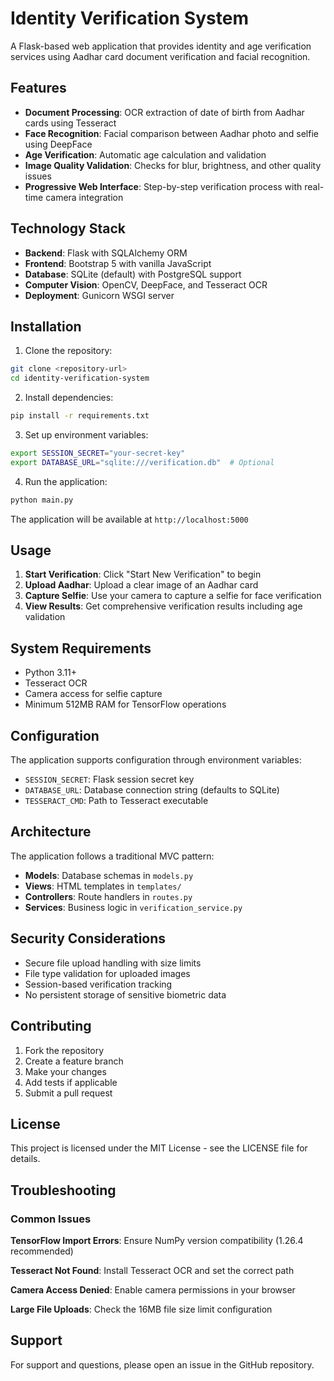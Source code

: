 # Identity Verification System

A Flask-based web application that provides identity and age verification services using Aadhar card document verification and facial recognition.

## Features

- **Document Processing**: OCR extraction of date of birth from Aadhar cards using Tesseract
- **Face Recognition**: Facial comparison between Aadhar photo and selfie using DeepFace
- **Age Verification**: Automatic age calculation and validation
- **Image Quality Validation**: Checks for blur, brightness, and other quality issues
- **Progressive Web Interface**: Step-by-step verification process with real-time camera integration

## Technology Stack

- **Backend**: Flask with SQLAlchemy ORM
- **Frontend**: Bootstrap 5 with vanilla JavaScript
- **Database**: SQLite (default) with PostgreSQL support
- **Computer Vision**: OpenCV, DeepFace, and Tesseract OCR
- **Deployment**: Gunicorn WSGI server

## Installation

1. Clone the repository:
```bash
git clone <repository-url>
cd identity-verification-system
```

2. Install dependencies:
```bash
pip install -r requirements.txt
```

3. Set up environment variables:
```bash
export SESSION_SECRET="your-secret-key"
export DATABASE_URL="sqlite:///verification.db"  # Optional
```

4. Run the application:
```bash
python main.py
```

The application will be available at `http://localhost:5000`

## Usage

1. **Start Verification**: Click "Start New Verification" to begin
2. **Upload Aadhar**: Upload a clear image of an Aadhar card
3. **Capture Selfie**: Use your camera to capture a selfie for face verification
4. **View Results**: Get comprehensive verification results including age validation

## System Requirements

- Python 3.11+
- Tesseract OCR
- Camera access for selfie capture
- Minimum 512MB RAM for TensorFlow operations

## Configuration

The application supports configuration through environment variables:

- `SESSION_SECRET`: Flask session secret key
- `DATABASE_URL`: Database connection string (defaults to SQLite)
- `TESSERACT_CMD`: Path to Tesseract executable

## Architecture

The application follows a traditional MVC pattern:

- **Models**: Database schemas in `models.py`
- **Views**: HTML templates in `templates/`
- **Controllers**: Route handlers in `routes.py`
- **Services**: Business logic in `verification_service.py`

## Security Considerations

- Secure file upload handling with size limits
- File type validation for uploaded images
- Session-based verification tracking
- No persistent storage of sensitive biometric data

## Contributing

1. Fork the repository
2. Create a feature branch
3. Make your changes
4. Add tests if applicable
5. Submit a pull request

## License

This project is licensed under the MIT License - see the LICENSE file for details.

## Troubleshooting

### Common Issues

**TensorFlow Import Errors**: Ensure NumPy version compatibility (1.26.4 recommended)

**Tesseract Not Found**: Install Tesseract OCR and set the correct path

**Camera Access Denied**: Enable camera permissions in your browser

**Large File Uploads**: Check the 16MB file size limit configuration

## Support

For support and questions, please open an issue in the GitHub repository.